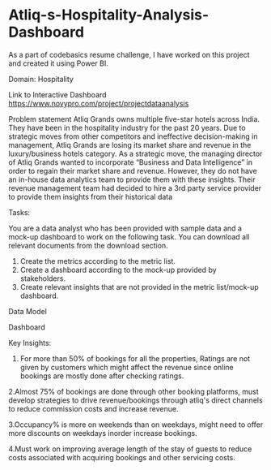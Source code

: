 # Atliq-s-Hospitality-Analysis-Dashboard

As a part of codebasics resume challenge, I have worked on this project and created it using Power BI.


Domain: Hospitality


Link to Interactive Dashboard https://www.novypro.com/project/projectdataanalysis


Problem statement
Atliq Grands owns multiple five-star hotels across India. They have been in the hospitality industry for the past 20 years. Due to strategic moves from other competitors and ineffective decision-making in management, Atliq Grands are losing its market share and revenue in the luxury/business hotels category. As a strategic move, the managing director of Atliq Grands wanted to incorporate “Business and Data Intelligence” in order to regain their market share and revenue. However, they do not have an in-house data analytics team to provide them with these insights. Their revenue management team had decided to hire a 3rd party service provider to provide them insights from their historical data


Tasks:  

You are a data analyst who has been provided with sample data and a mock-up dashboard to work on the following task. You can download all relevant documents from the download section.
1.	Create the metrics according to the metric list.
2.	Create a dashboard according to the mock-up provided by stakeholders.
3.	Create relevant insights that are not provided in the metric list/mock-up dashboard.



Data Model



 

Dashboard
 
 
 
 




Key Insights:



1. For more than 50% of bookings for all the properties, Ratings are not given by customers which might affect the revenue since online bookings are mostly done after checking ratings.

2.Almost 75% of bookings are done through other booking platforms, must develop strategies to drive revenue/bookings through atliq's direct channels to reduce commission costs and increase revenue.

3.Occupancy% is more on weekends than on weekdays, might need to offer more discounts on weekdays inorder increase bookings.

4.Must work on improving average length of the stay of guests to reduce costs associated with acquiring bookings and other servicing costs.


